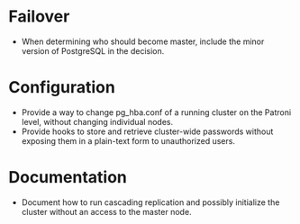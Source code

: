 Failover
========
- When determining who should become master, include the minor version of PostgreSQL in the decision.

Configuration
==============
- Provide a way to change pg_hba.conf of a running cluster on the Patroni level, without changing individual nodes.
- Provide hooks to store and retrieve cluster-wide passwords without exposing them in a plain-text form to unauthorized users.

Documentation
==============
- Document how to run cascading replication and possibly initialize the cluster without an access to the master node.
